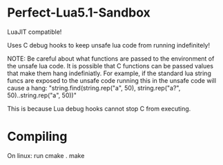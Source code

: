 # Perfect-Lua5.1-Sandbox
LuaJIT compatible!

Uses C debug hooks to keep unsafe lua code from running indefinitely!

NOTE: Be careful about what functions are passed to the environment of the unsafe lua code.  It is possible that C functions can be passed values that make them hang indefiniatly.  For example, if the standard lua string funcs are exposed to the unsafe code running this in the unsafe code will cause a hang: "string.find(string.rep("a", 50), string.rep("a?", 50)..string.rep("a", 50))"

This is because Lua debug hooks cannot stop C from executing.

# Compiling
On linux: run
cmake .
make
